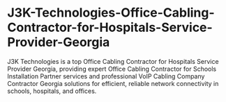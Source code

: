 # J3K-Technologies-Office-Cabling-Contractor-for-Hospitals-Service-Provider-Georgia
J3K Technologies is a top Office Cabling Contractor for Hospitals Service Provider Georgia, providing expert Office Cabling Contractor for Schools Installation Partner services and professional VoIP Cabling Company Contractor Georgia solutions for efficient, reliable network connectivity in schools, hospitals, and offices.
